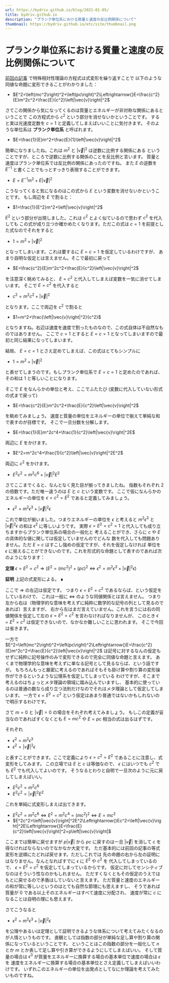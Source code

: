 ```yaml
---
url: https://bydriv.github.io/blog/2021-01-05/
title: bydriv.github.io
description: "プランク単位系における質量と速度の反比例関係について"
thumbnail: https://bydriv.github.io/etc/site/thumbnail.png
---
```


# プランク単位系における質量と速度の反比例関係について

[前回の記事](../2021-01-04) で特殊相対性理論の方程式は式変形を繰り返すことで
以下のような同値な命題に変形できることがわかりました：

- $E^2=\left(mc^2\right)^2+\left(pc\right)^2\Leftrightarrow{}E=\frac{c^2}{E}m^2c^2+\frac{E}{c^2}\left|\vec{v}\right|^2$

さてこの関係から気になってくるのは質量とエネルギーが非対称な関係にあるということで
この方程式から $c^2$ という部分を消せないかということです。
すると実は光速度定数を $c=1$ と定義してしまえばいいことに気付きます。
そのような単位系は **プランク単位系** と呼ばれます。

- $E=\frac{1}{E}m^2+\frac{E}{1}\left|\vec{v}\right|^2$

簡単になりましたね。これは $m^2$ と  $\left|\vec{v}\right|^2$ は逆数に比例する関係にある
ということですが、ところで逆数に比例する関係のことを反比例と言います。
質量と速度はプランク単位系では反比例の関係にあったのですね。
また $E$ の逆数を $E^{-1}$ と書くことでもっとすっきり表現することができます。

- $E=E^{-1}m^2+E\left|\vec{v}\right|^2$

こうなってくると気になるのはこの式から $E$ という変数を消せないかということです。
もし両辺を $E$ で割ると：

- $1=\frac{1}{E^2}m^2+\left|\vec{v}\right|^2$

$E^2$ という部分が出現しました。これは $c^2$ とよく似ているので思わず $c^2$ を代入しても
この式が成り立つか確かめたくなります。ただこの式は $c=1$ を前提とした式なのでそれをすると

- $1=m^2+\left|\vec{v}\right|^2$

となってしまいます。これは要するに $E=c=1$ を仮定しているわけですが、
あまり自明な仮定とは言えません。そこで最初に戻って

- $E=\frac{c^2}{E}m^2c^2+\frac{E}{c^2}\left|\vec{v}\right|^2$

を注意深く眺めてみると、 $E=c^2$ と代入してしまえば変数を一気に消せてしまいます。
そこで $E=c^2$ を代入すると

- $c^2=m^2c^2+\left|\vec{v}\right|^2$

となります。ここで両辺を $c^2$ で割ると

- $1=m^2+\frac{\left|\vec{v}\right|^2}{c^2}$

となりますね。右辺は速度を速度で割ったものなので、この式自体は不自然なものではありません。
ここで $c=1$ とすると $E=c=1$ となってしまいますので最初と同じ結果になってしまいます。

結局、 $E=c=1$ とさえ定めてしまえば、この式はとてもシンプルに

- $1=m^2+\left|\vec{v}\right|^2$

と表せてしまうのです。もしプランク単位系で $E=c=1$ と定めたのであれば、
その和は $1$ と等しいことになります。

そこで $E$ をなんらかの単位と考え、ここでふたたび (変数に代入していない形式の式まで戻って)

- $E=\frac{c^2}{E}m^2c^2+\frac{E}{c^2}\left|\vec{v}\right|^2$

を眺めてみましょう。
速度と質量の単位をエネルギーの単位で揃えて単純な和で表すのが目標です。
そこで一旦分数を分解します。

- $E=\frac{1}{E}m^2c^4+\frac{1}{c^2}\left|\vec{v}\right|^2E$

両辺に $E$ をかけます。

- $E^2=m^2c^4+\frac{1}{c^2}\left|\vec{v}\right|^2E^2$

両辺に $c^2$ をかけます。

- $E^2c^2=m^2c^6+\left|\vec{v}\right|^2E^2$

さてここまでくると、なんとなく見た目が揃ってきましたね。
指数もそれぞれ $2$ の倍数です。ただ唯一違うのは $E$ と $c$ という変数です。
ここで仮になんらかのエネルギーの単位を $\epsilon=c^2=E^2$ であると定義してみましょう。

- $\epsilon^2=m^2\epsilon^3+\left|\vec{v}\right|^2\epsilon$

これで単位が揃いました。つまりエネルギーの単位を $\epsilon$ と考えると
$m^2\epsilon^3$ と $\left|\vec{v}\right|^2\epsilon$ の和は $\epsilon^2$ に等しいようです。
実際 $\epsilon=E^2=c^2=1$ と代入しても成り立ちますからプランク単位系の場合の一般化と
考えることができ、さらに $c$ や $E$ の具体的な値に関しては仮定していませんのでどんな
数を代入しても問題ありません。ただ $E=c$ はすこし強めの仮定ですが、それを仮定しなければ
単位を $\epsilon$ に揃えることができないのです。これを形式的な命題として表すのであれば次のようになります：

**定理** $\epsilon=E^2=c^2\Rightarrow{}\left(E^2=\left(mc^2\right)^2+\left(pc\right)^2\Leftrightarrow{}\epsilon^2=m^2\epsilon^3+\left|\vec{v}\right|^2\epsilon\right)$

**証明** 上記の式変形による。
∎

ここで $\Rightarrow$ の左辺は仮定です。
つまり $\epsilon=E^2=c^2$ であるならば、という仮定をしているわけで、
これは一般に $\Leftrightarrow$ のような同値関係とは言えません。
つまり左から右は（物理学的な意味を考えずに純粋に数学的な記号の列として見るのであれば）言えますが、
右から左はまだ言えていません。これを言うには右の同値関係を仮定して左の $\epsilon=E^2=c^2$ を言わなければなりませんが、
このとき $\epsilon=E^2=c^2$ は仮定できないので、なかなか難しいことに思われます。
そこで今回は省きます。

一方で $E^2=\left(mc^2\right)^2+\left(pc\right)^2\Leftrightarrow{}E=\frac{c^2}{E}m^2c^2+\frac{E}{c^2}\left|\vec{v}\right|^2$
は記号に対するなんの仮定もせずに純粋に記号操作のみで変形できるので完全に同値な命題と言えます。
あくまで物理学的な意味を考えずに単なる記号として見るならば、という話ですが。
もちろんもっと厳密に考えるのであればそもそも掛け算や割り算の変形操作ができるというような公理系を仮定してしまっている
わけですが、そこまで考えるのはちょっとメタ理論の領域に踏み込んでいますし、
基本的に使っているのは普通の数なら成り立つ法則だけなのでそれはメタ理論として仮定してしまいます。
一方で $\epsilon=E^2=c^2$ という仮定はあまり普通ではないかもしれないので明示するわけです。

さて $m=0$ と $\left|\vec{v}\right|=0$ の場合をそれぞれ考えてみましょう。
もしこの定義が妥当なのであればすくなくとも $E=mc^2$ や $E=pc$ 相当の式は出るはずです。

それぞれ

- $\epsilon^2=m^2\epsilon^3$
- $\epsilon^2=\left|\vec{v}\right|^2\epsilon$

と表すことができます。ここで定義により $\epsilon=c^2=E^2$ であることに注意し、式変形をしてみます。
この立場では $E$ と $c$ は等価なので、 $\epsilon$ にはいつでも $c^2$ でも $E^2$ でも代入してよいのです。
そうなるとわりと自明で一旦次のように元に戻してしまえばいい。

- $E^2c^2=m^2c^6$
- $E^2c^2=\left|\vec{v}\right|^2E^2$

これを単純に式変形しまえば出てきます。

- $E^2c^2=m^2c^6\Leftrightarrow{}E^2=m^2c^4=\left(mc^2\right)^2\Leftrightarrow{}E=mc^2$
- $E^2c^2=\left|\vec{v}\right|^2E^2\Leftrightarrow{}Ec^2=\left|\vec{v}\right|^2E\Leftrightarrow{}E=\frac{E}{c^2}\left|\vec{v}\right|^2=p\left|\vec{v}\right|$

ここまでは簡単に戻せますが $p\left|\vec{v}\right|$ から $pc$ に戻すのは一旦
$\left|\vec{v}\right|$ を消して $c$ を得なければならないのでなかなか大変です。
ただ基本的には前回の記事の等式変形を逆順にたどれば戻せます。ただしこれでは
先の命題の右から左の証明にはなりません。なんとなればすでに $\epsilon$ に $E^2$ や $c^2$ を
代入してしまっているので、 $\epsilon=E^2=c^2$ を仮定してしまっているからです。
仮定に対してセンシティブなのはそういう性なのかもしれません。
ただすくなくともその仮定のうえではもとに戻せるので矛盾はしていないと言えます。
ただ質量と速度のエネルギーの和が常に等しいというのはとても自然な節理にも思えますし、
そうであれば質量が $0$ である以上そのエネルギーはすべて速度に分配され、
速度が常に $c$ になることは自明の理にも思えます。

さてこうなると

- $\epsilon^2=m^2\epsilon^3+\left|\vec{v}\right|^2\epsilon$

を公理やあるいは定理として証明できるような体系について考えてみたくなるのが人情というものです。
直観としては指数の部分が単純な足し算や割り算の関係になっているということです。
ということはこの指数の部分を一般化して $n$ とか $m$ とか表して足し算や引き算ができるようにしてしまえばいい。
そして質量の場合は $\epsilon^3$ が質量をエネルギーに換算する場合の基本単位で速度の場合は $\epsilon$ を
速度をエネルギーに換算する場合の基本単位とさえ定義してしまえばいいわけです。
いずれこのエネルギーの単位を出発点としてなにか理論を考えてみたいものですね。
